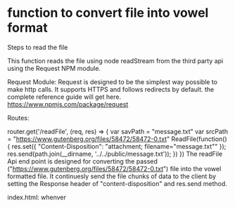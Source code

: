 # function to convert file into vowel format
Steps to read the file

This function reads the file using node readStream from the third party api using the Request NPM module.

Request Module:
Request is designed to be the simplest way possible to make http calls. It supports HTTPS and follows redirects by default. the complete reference guide will get here.
https://www.npmjs.com/package/request

Routes:

router.get('/readFile', (req, res) => {
   var savPath = "message.txt"
   var srcPath = "https://www.gutenberg.org/files/58472/58472-0.txt"
   ReadFile(function() {
      res.set({
        "Content-Disposition": "attachment; filename=\"message.txt\""
      });
      res.send(path.join(__dirname, '../../public/message.txt'));
   })
 })
The readFile Api end point is designed for converting the passed ("https://www.gutenberg.org/files/58472/58472-0.txt") 
file into the vowel formatted file.
It continuesly send the file chunks of data to the client by setting the Response header of "content-disposition" and res.send method.


index.html:
whenver 

